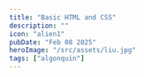 ```yaml
---
title: "Basic HTML and CSS"
description: ""
icon: "alien1"
pubDate: "Feb 08 2025"
heroImage: "/src/assets/liu.jpg"
tags: ["algonquin"]
---
```

